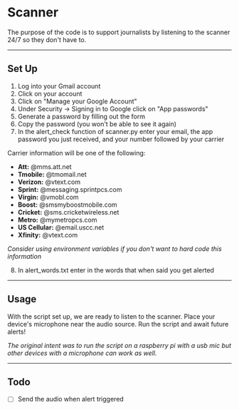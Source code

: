 # Scanner
The purpose of the code is to support journalists by listening to the scanner 24/7 so they don't have to.

---
## Set Up

1. Log into your Gmail account
2. Click on your account
3. Click on "Manage your Google Account"
4. Under Security -> Signing in to Google click on "App passwords"
5. Generate a password by filling out the form
6. Copy the password (you won't be able to see it again)
7. In the alert_check function of scanner.py enter your email, the app password you just received, and your number followed by your carrier

Carrier information will be one of the following:
- **Att:** @mms.att.net
- **Tmobile:** @tmomail.net
- **Verizon:** @vtext.com
- **Sprint:** @messaging.sprintpcs.com
- **Virgin:** @vmobl.com
- **Boost:** @smsmyboostmobile.com
- **Cricket:** @sms.cricketwireless.net
- **Metro:** @mymetropcs.com
- **US Cellular:** @email.uscc.net
- **Xfinity:** @vtext.com

*Consider using environment variables if you don't want to hard code this information*

8. In alert_words.txt enter in the words that when said you get alerted

---
## Usage

With the script set up, we are ready to listen to the scanner. Place your device's microphone near the audio source. Run the script and await future alerts!

*The original intent was to run the script on a raspberry pi with a usb mic but other devices with a microphone can work as well.*

---
## Todo

- [ ] Send the audio when alert triggered